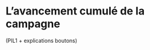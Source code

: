 # L’avancement cumulé de la campagne 

(PIL1 + explications boutons)


<!--stackedit_data:
eyJoaXN0b3J5IjpbODk1MzcwOTE0XX0=
-->